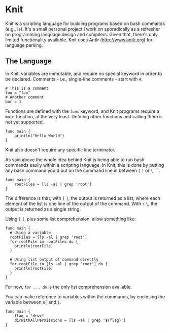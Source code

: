 
# Knit

Knit is a scripting language for building programs based on bash commands (e.g., ls). It's a small personal project I work on sporadically as a refresher on programming language design and compilers. Given that, there's only limited functionality available. Knit uses Antlr (http://www.antlr.org) for language parsing.

## The Language

In Knit, variables are immutable, and require no special keyword in order to be declared. Comments - i.e., single-line comments - start with `#`.

    # This is a comment
    foo = "foo"
    # Another comment
    bar = 1

Functions are defined with the `func` keyword, and Knit programs require a `main` function, at the very least. Defining other functions and calling them is not yet supported.

    func main {
        println("Hello World")
    }

Knit also doesn't require any specific line terminator.

As said above the whole idea behind Knit is being able to run bash commands easily within a scripting language. In Knit, this is done by putting any bash command you'd put on the command line in between `[` `]` or `\` `\``.

    func main {
        rootFiles = [ls -al | grep 'root']
    }

The difference is that, with `[` `]`, the output is returned as a list, where each element of the list is one line of the output of the command. With `\` `\`, the output is returned as a single string.

Using `[` `]`, plus some list comprehension, allow something like:

    func main {
      # Using a variable
      rootFiles = [ls -al | grep 'root']
      for rootFile in rootFiles do {
        println(rootFile)
      }

      # Using list output of command directly
      for rootFile in [ls -al | grep 'root'] do {
        println(rootFile)
      }
    }

For now, `for ... do` is the only list comprehension available.

You can make reference to variables within the commands, by enclosing the variable between ``${`` and ``}``.

    func main {
        flag = "drwx"
        dirWithAllPermissions = [ls -al | grep '${flag}']
    }
